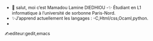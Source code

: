 - 👋 salut, moi c’est Mamadou Lamine DIEDHIOU 
-✨️ Étudiant en L1 informatique à l’université de sorbonne Paris-Nord. 
- ✨️J’apprend actuellement les langages :
-C,Html/css,Ocaml,python.
-
✍️editeur:gedit,emacs


<!---
mamadoulaminediedhiou/mamadoulaminediedhiou is a ✨ special ✨ repository because its `README.md` (this file) appears on your GitHub profile.
You can click the Preview link to take a look at your changes.
--->

 
 
